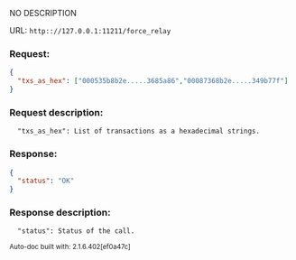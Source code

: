 NO DESCRIPTION

URL: ```http:://127.0.0.1:11211/force_relay```
### Request: 
```json
{
  "txs_as_hex": ["000535b8b2e.....3685a86","00087368b2e.....349b77f"]
}
```
### Request description: 
```
  "txs_as_hex": List of transactions as a hexadecimal strings.

```
### Response: 
```json
{
  "status": "OK"
}
```
### Response description: 
```
  "status": Status of the call.

```
<sub>Auto-doc built with: 2.1.6.402[ef0a47c]</sub>